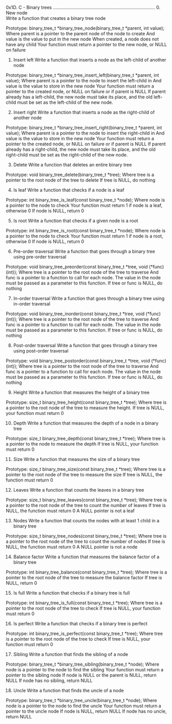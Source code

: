 0x1D. C - Binary trees 
...............................................................................
0. New node  
Write a function that creates a binary tree node 

Prototype: binary_tree_t *binary_tree_node(binary_tree_t *parent, int value); 
Where parent is a pointer to the parent node of the node to create 
And value is the value to put in the new node 
When created, a node does not have any child 
Your function must return a pointer to the new node, or NULL on failure 

1. Insert left 
Write a function that inserts a node as the left-child of another node 

Prototype: binary_tree_t *binary_tree_insert_left(binary_tree_t *parent, int value); 
Where parent is a pointer to the node to insert the left-child in 
And value is the value to store in the new node 
Your function must return a pointer to the created node, or NULL on failure or if parent is NULL 
If parent already has a left-child, the new node must take its place, and the old left-child must be set as the left-child of the new node. 

2. Insert right 
Write a function that inserts a node as the right-child of another node 

Prototype: binary_tree_t *binary_tree_insert_right(binary_tree_t *parent, int value); 
Where parent is a pointer to the node to insert the right-child in 
And value is the value to store in the new node 
Your function must return a pointer to the created node, or NULL on failure or if parent is NULL 
If parent already has a right-child, the new node must take its place, and the old right-child must be set as the right-child of the new node. 

3. Delete 
Write a function that deletes an entire binary tree 

Prototype: void binary_tree_delete(binary_tree_t *tree); 
Where tree is a pointer to the root node of the tree to delete 
If tree is NULL, do nothing 

4. Is leaf 
Write a function that checks if a node is a leaf 

Prototype: int binary_tree_is_leaf(const binary_tree_t *node); 
Where node is a pointer to the node to check 
Your function must return 1 if node is a leaf, otherwise 0 
If node is NULL, return 0 

5. Is root 
Write a function that checks if a given node is a root 

Prototype: int binary_tree_is_root(const binary_tree_t *node); 
Where node is a pointer to the node to check 
Your function must return 1 if node is a root, otherwise 0 
If node is NULL, return 0 

6. Pre-order traversal 
Write a function that goes through a binary tree using pre-order traversal 

Prototype: void binary_tree_preorder(const binary_tree_t *tree, void (*func)(int)); 
Where tree is a pointer to the root node of the tree to traverse 
And func is a pointer to a function to call for each node. The value in the node must be passed as a parameter to this function. 
If tree or func is NULL, do nothing 

7. In-order traversal 
Write a function that goes through a binary tree using in-order traversal 

Prototype: void binary_tree_inorder(const binary_tree_t *tree, void (*func)(int)); 
Where tree is a pointer to the root node of the tree to traverse 
And func is a pointer to a function to call for each node. The value in the node must be passed as a parameter to this function. 
If tree or func is NULL, do nothing 

8. Post-order traversal 
Write a function that goes through a binary tree using post-order traversal 

Prototype: void binary_tree_postorder(const binary_tree_t *tree, void (*func)(int)); 
Where tree is a pointer to the root node of the tree to traverse 
And func is a pointer to a function to call for each node. The value in the node must be passed as a parameter to this function. 
If tree or func is NULL, do nothing 

9. Height 
Write a function that measures the height of a binary tree 

Prototype: size_t binary_tree_height(const binary_tree_t *tree); 
Where tree is a pointer to the root node of the tree to measure the height. 
If tree is NULL, your function must return 0 

10. Depth 
Write a function that measures the depth of a node in a binary tree 

Prototype: size_t binary_tree_depth(const binary_tree_t *tree); 
Where tree is a pointer to the node to measure the depth 
If tree is NULL, your function must return 0 

11. Size 
Write a function that measures the size of a binary tree 

Prototype: size_t binary_tree_size(const binary_tree_t *tree); 
Where tree is a pointer to the root node of the tree to measure the size 
If tree is NULL, the function must return 0 

12. Leaves 
Write a function that counts the leaves in a binary tree 

Prototype: size_t binary_tree_leaves(const binary_tree_t *tree); 
Where tree is a pointer to the root node of the tree to count the number of leaves 
If tree is NULL, the function must return 0 
A NULL pointer is not a leaf 

13. Nodes 
Write a function that counts the nodes with at least 1 child in a binary tree 

Prototype: size_t binary_tree_nodes(const binary_tree_t *tree); 
Where tree is a pointer to the root node of the tree to count the number of nodes 
If tree is NULL, the function must return 0 
A NULL pointer is not a node 

14. Balance factor 
Write a function that measures the balance factor of a binary tree 

Prototype: int binary_tree_balance(const binary_tree_t *tree); 
Where tree is a pointer to the root node of the tree to measure the balance factor 
If tree is NULL, return 0 

15. Is full 
Write a function that checks if a binary tree is full 

Prototype: int binary_tree_is_full(const binary_tree_t *tree); 
Where tree is a pointer to the root node of the tree to check 
If tree is NULL, your function must return 0 

16. Is perfect 
Write a function that checks if a binary tree is perfect 

Prototype: int binary_tree_is_perfect(const binary_tree_t *tree); 
Where tree is a pointer to the root node of the tree to check 
If tree is NULL, your function must return 0 

17. Sibling 
Write a function that finds the sibling of a node 

Prototype: binary_tree_t *binary_tree_sibling(binary_tree_t *node); 
Where node is a pointer to the node to find the sibling 
Your function must return a pointer to the sibling node 
If node is NULL or the parent is NULL, return NULL 
If node has no sibling, return NULL 

18. Uncle 
Write a function that finds the uncle of a node 

Prototype: binary_tree_t *binary_tree_uncle(binary_tree_t *node); 
Where node is a pointer to the node to find the uncle 
Your function must return a pointer to the uncle node 
If node is NULL, return NULL 
If node has no uncle, return NULL 
